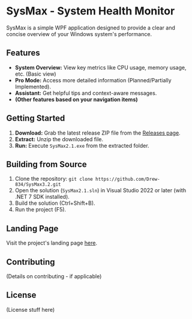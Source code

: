 # SysMax - System Health Monitor

SysMax is a simple WPF application designed to provide a clear and concise overview of your Windows system's performance.

## Features

*   **System Overview:** View key metrics like CPU usage, memory usage, etc. (Basic view)
*   **Pro Mode:** Access more detailed information (Planned/Partially Implemented).
*   **Assistant:** Get helpful tips and context-aware messages.
*   **(Other features based on your navigation items)**

## Getting Started

1.  **Download:** Grab the latest release ZIP file from the [Releases page](https://github.com/Drew-834/SysMax3.2/releases). <!-- TODO: Update this link if needed -->
2.  **Extract:** Unzip the downloaded file.
3.  **Run:** Execute `SysMax2.1.exe` from the extracted folder.

## Building from Source

1.  Clone the repository: `git clone https://github.com/Drew-834/SysMax3.2.git`
2.  Open the solution (`SysMax2.1.sln`) in Visual Studio 2022 or later (with .NET 7 SDK installed).
3.  Build the solution (Ctrl+Shift+B).
4.  Run the project (F5).

## Landing Page

Visit the project's landing page [here](https://drew-834.github.io/SysMax3.2/). <!-- TODO: Verify this link after GitHub Pages deployment -->

## Contributing

(Details on contributing - if applicable)

## License

(License stuff here) 
